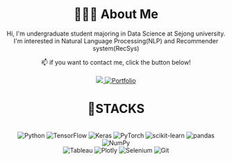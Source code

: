 <div align = "center">

  # 👩🏻‍💻 About Me
  
  Hi, I'm undergraduate student majoring in Data Science at Sejong university.  
  I'm interested in Natural Language Processing(NLP) and Recommender system(RecSys)  

  📫 if you want to contact me, click the button below!  
   <br>
   <a href="mailto:hwyewon@gmail.com" target="_blank">
   <img src="https://img.shields.io/badge/Gmail-EA4335.svg?style=flat-square&logo=Gmail&logoColor=white"/>
   </a>
   <a href="">
   <img alt="Portfolio" src="https://img.shields.io/badge/Portfolio-000000.svg?style=flat-square&logo=Notion&logoColor=white"/>
   </a>

</div>

<!--
**yeowonh/yeowonh** is a ✨ _special_ ✨ repository because its `README.md` (this file) appears on your GitHub profile.

Here are some ideas to get you started:

- 🔭 I’m currently working on ...
- 🌱 I’m currently learning ...
- 👯 I’m looking to collaborate on ...
- 🤔 I’m looking for help with ...
- 💬 Ask me about ...
- 

- 😄 Pronouns: ...
- ⚡ Fun fact: ...
-->

<div align = "center">

  # 🚀STACKS

  <br>
  <img alt="Python" src ="https://img.shields.io/badge/Python-3776AB.svg?&style=flat-square&logo=Python&logoColor=white"/>
  <img alt="TensorFlow" src ="https://img.shields.io/badge/TensorFlow-FF6F00.svg?&style=flat-square&logo=TensorFlow&logoColor=white"/>
  <img alt="Keras" src ="https://img.shields.io/badge/Keras-D00000.svg?&style=flat-square&logo=Keras&logoColor=white"/>
  <img alt="PyTorch" src ="https://img.shields.io/badge/PyTorch-EE4C2C.svg?&style=flat-square&logo=PyTorch&logoColor=white"/>
  <img alt="scikit-learn" src ="https://img.shields.io/badge/scikit learn-F7931E.svg?&style=flat-square&logo=scikit-learn&logoColor=white"/>
  <img alt="pandas" src ="https://img.shields.io/badge/pandas-150458.svg?&style=flat-square&logo=pandas&logoColor=white"/>
  <img alt="NumPy" src ="https://img.shields.io/badge/NumPy-013243.svg?&style=flat-square&logo=NumPy&logoColor=white"/>
  <br>
  <img alt="Tableau" src ="https://img.shields.io/badge/Tableau-E97627.svg?&style=flat-square&logo=Tableau&logoColor=white"/>
  <img alt="Plotly" src ="https://img.shields.io/badge/Plotly-3F4F75.svg?&style=flat-square&logo=Plotly&logoColor=white"/>
  <img alt="Selenium" src ="https://img.shields.io/badge/Selenium-43B02A.svg?&style=flat-square&logo=Selenium&logoColor=white"/>
  <img alt="Git" src ="https://img.shields.io/badge/Git-F05032.svg?&style=flat-square&logo=Git&logoColor=white"/>


</div>

